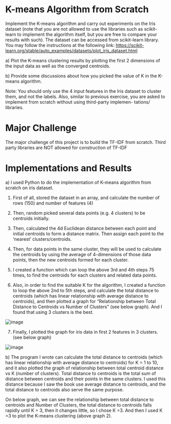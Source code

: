# K-means Algorithm from Scratch

Implement the K-means algorithm and carry out experiments on the Iris
dataset (note that you are not allowed to use the libraries such as scikit-
learn to implement the algorithm itself, but you are free to compare your
results with such). The dataset can be accessed from scikit-learn library.
You may follow the instructions at the following link:
https://scikit-learn.org/stable/auto_examples/datasets/plot_iris_dataset.html

a) Plot the K-means clustering results by plotting the first 2 dimensions
of the input data as well as the converged centroids.

b) Provide some discussions about how you picked the value of K in the
K-means algorithm.

Note: You should only use the 4 input features in the Iris dataset to
cluster them, and not the labels. Also, similar to previous exercise, you
are asked to implement from scratch without using third-party implemen-
tations/ libraries.

# Major Challenge
The major challenge of this project is to build the TF-IDF from scratch. Third party libraries are NOT allowed for construction of TF-IDF

# Implementations and Results

a) I used Python to do the implementation of K-means algorithm from scratch on iris dataset.

1) First of all, stored the dataset in an array, and calculate the number of rows (150) and number of features (4)

2) Then, random picked several data points (e.g. 4 clusters) to be centroids initially.

3) Then, calculated the 4d Euclidean distance between each point and initial centroids to form a distance matrix. Then assign each point to the ‘nearest’ clusters/centroids.

4) Then, for data points in the same cluster, they will be used to calculate the centroids by using the average of 4-dimensions of those data points, then the new centroids formed for each cluster.

5) I created a function which can loop the above 3rd and 4th steps 75 times, to find the centroids for each clusters and related data points.

6) Also, in order to find the suitable K for the algorithm, I created a function to loop the above 2nd to 5th steps, and calculate the total distance to centroids (which has linear relationship with average distance to centroids), and then plotted a graph for “Relationship between Total Distance to Centroids vs Number of Clusters” (see below graph). And I found that using 3 clusters is the best.

![image](https://user-images.githubusercontent.com/57484350/187073257-d38f95f7-c785-4b0f-b9df-046606263165.png)

7) Finally, I plotted the graph for iris data in first 2 features in 3 clusters. (see below graph)

![image](https://user-images.githubusercontent.com/57484350/187073432-0e7dff9a-739b-4246-bcf7-fdf2f8487952.png)


b) The program I wrote can calculate the total distance to centroids (which has linear relationship with average distance to centroids) for K = 1 to 10, and it also plotted the graph of relationship between total centroid distance vs K (number of clusters). Total distance to centroids is the total sum of distance between centroids and their points in the same clusters. I used this distance because I saw the book use average distance to centroids, and the total distance to centroids also serve the same purpose.

On below graph, we can see the relationship between total distance to centroids and Number of Clusters, the total distance to centroids falls rapidly until K = 3, then it changes little, so I chose K =3. And then I used K =3 to plot the K-means clustering (above graph 2).

